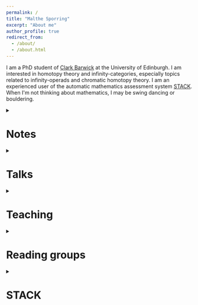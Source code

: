 ```yaml
---
permalink: /
title: "Malthe Sporring"
excerpt: "About me"
author_profile: true
redirect_from: 
  - /about/
  - /about.html
---
```

<style>
ul.no-bullets {
  list-style-type: none;
}
</style>
I am a PhD student of <a href="https://www.maths.ed.ac.uk/~cbarwick/" target="_blank">Clark Barwick</a> at the University of Edinburgh. I am interested in homotopy theory and infinity-categories, especially topics related to infinity-operads and chromatic homotopy theory. I am an experienced user of the automatic mathematics assessment system <a href="https://stack-assessment.org/" target="_blank" rel="noopener noreferrer">STACK</a>. When I'm not thinking about mathematics, I may be swing dancing or bouldering.

<!--<details><summary><h1>Papers</h1></summary>
<img src="../images/ifihadone.png" alt="This is where I'd put my papers. If I had one.">
</details>-->
<details><summary><h1>Notes</h1></summary>
Informal notes on various topics. Comments and corrections are welcomed.
<br>
<!--<ul class="no-bullets">
<li><details><summary><h3><a href = "https://github.com/CapnJackBevs/PhD-Notes/blob/main/CHT/main.pdf" target="_blank" rel="noopener noreferrer"><img src="../images/pdf25.png" alt="png"></a> Chromatic homotopy theory</h3></summary><blockquote> (January 2023) Notes for <a href ="https://capnjackbevs.github.io/cht.html" target="_blank">a seminar series on chromatic homotopy theory</a> at the University of Edinburgh. Joint with <a href="https://capnjackbevs.github.io/" target="_blank" rel="noopener noreferrer">Willow Bevington</a>.</blockquote></details></li><li><details><summary><h3><a href = "https://raw.githubusercontent.com/malthefogsporring/spectral-sequences/main/main.pdf" target="_blank" rel="noopener noreferrer"><img src="../images/pdf25.png" alt="png"></a> Spectral sequences</h3></summary><blockquote> (January 2023) An evolving set of notes on spectral sequences, with focus on the Serre and Adams spectral sequences.</blockquote></details></li></ul>
<li><details><summary><h3><a href = "https://raw.githubusercontent.com/malthefogsporring/k-theory/main/main.pdf" target="_blank" rel="noopener noreferrer"><img src="../images/pdf25.png" alt="png"></a> Topological K-theory</h3></summary><blockquote> (January 2023) Notes from a Winter 2023 eCHT graduate course on K-Theory. Joint with Adrián Doña Mateo and <a href="https://capnjackbevs.github.io/" target="_blank" rel="noopener noreferrer">Willow Bevington</a>.</blockquote></details></li>--><!--<li><details><summary><h3><a href = "https://raw.githubusercontent.com/malthefogsporring/spectral-sequences/main/main.pdf" target="_blank" rel="noopener noreferrer"><img src="../images/pdf25.png" alt="png"></a> Spectral sequences</h3></summary><blockquote> (January 2023) An evolving set of notes on spectral sequences, with focus on the Serre and Adams spectral sequences.</blockquote></details></li></ul>-->
<ul class="no-bullets">
<li><details><summary><h3><a href = "https://raw.githubusercontent.com/malthefogsporring/coends/main/main.pdf" target="_blank" rel="noopener noreferrer"><img src="../images/pdf25.png" alt="png"></a> (Co)ends: a taster</h3></summary><blockquote> (August 2023) (Co)ends are an effective organisational tool in category theory, unifying many different concepts and providing a compact substitution to element-wise proofs. These notes are based on "Coend calculus" by Fosco Loregian. </blockquote></details></li>  
<li><details><summary><h3><a href = "https://raw.githubusercontent.com/malthefogsporring/persistent-homology/main/main.pdf" target="_blank" rel="noopener noreferrer"><img src="../images/pdf25.png" alt="png"></a> Persistent homology</h3></summary><blockquote> (December 2022) Notes on persistent homology, as part of a GlaMS (Glasgow-Maxwell school) group project. Joint with <a href="https://yanyauc.com/" target="_blank" rel="noopener noreferrer">Yan Yau Cheng</a> and Adrián Doña Mateo.</blockquote></details></li>  
<li><details><summary><h3><a href = "https://raw.githubusercontent.com/malthefogsporring/homology/main/main.pdf" target="_blank" rel="noopener noreferrer"><img src="../images/pdf25.png" alt="png"></a> Axiomatic homology theory</h3></summary><blockquote> (September 2021) Undergraduate notes on axiomatic homology theory. Homology is typically introduced as singular homology, with theorems proven explicitly using chain calculations. We take a different approach, defining a homology theory axiomatically as by Eilenberg and Steenrod, and then proving classical theorems directly from the axioms. This project was supervised by Prof. Clark Barwick and funded by the University of Edinburgh School of Mathematics Vacation Scholarship and College Vacation Scholarship funds.</blockquote></details></li>
</ul></details>


<details><summary><h1>Talks</h1>
</summary>
  <ul><li><details><summary><b>(Co)ends in infinity-categories</b>. <a href = "https://hodge.maths.ed.ac.uk/?page_id=38" target="_blank" rel="noopener noreferrer">Hodge Club (Edinburgh)</a> (June 2024).</summary>(Co)ends are certain (co)limits associated to bifunctors of the form F: C^op x C -> D. As an example, let R be a ring viewed as an one-object Ab-enriched category so an R-bimodule M is just a functor M:R^op x R -> Ab. Then the end of this functor is the centre of M and the coend is the space of coinvariants. (Co)ends are both abundant and admit a sort of calculus, making them useful for a large class of categorical arguments. In this talk I will give an overview of (co)ends, and explain how the definition can be extended to the world of infinity-categories.</details></li>
      <li><details><summary><b>∞-operads and operator categories</b>. <a href = "https://www.maths.ed.ac.uk/~adona/seminar.html" target="_blank" rel="noopener noreferrer">Edinburgh Category Theory Seminar</a> (March 2024).</summary>Operads are combinatorial gadgets that control algebraic theories. They were first introduced by Boardman-Vogt and May to classify homotopy types of iterated loop spaces and have since become an invaluable tool for doing categorical algebra. Their ∞-categorical incarnation, ∞-operads, subsumes the classical notion and has been a major player in the recent renaissance of homotopy-coherent algebra. 
The theory of ∞-operads is controlled by the category of pointed finite sets. Naturally, one may ask which categories give rise to an "operad-like" theory. As an answer to this question, I will describe Barwick's notion of an operator category φ and its associaated theory of φ-operads. This is a natural generalization of ∞-operads, subsuming many known variants of the notion, for example non-symmetric operads.</details></li>
      <li><details><summary><b>Topological K-Theory</b>. <a href = "https://hodge.maths.ed.ac.uk/?page_id=38" target="_blank" rel="noopener noreferrer">Hodge Club (Edinburgh)</a> (February 2023).</summary>Topological K-Theory is a generalized cohomology theory that captures information about vector bundles over a space. To build it, we first consider the Groethendieck group of C(X)-algebras, then extend this to a cohomology theory using suspensions. Alternatively, like any (co)homology theory, we can build a spectrum that represents it. The latter view illuminates the following important property of K-Theory: it controls the second cohomology theory in an infinite approximation of the stable homotopy groups of spheres.</details></li>
  <li><a href = "/files/ultrafilter.pdf" target="_blank" rel="noopener noreferrer"><img src="../images/pdf25.png" alt="png"></a><b>The ultrafilter monad</b>. GLaMS Example showcase (November 2022).</li></ul>
</details>



<details><summary><h1>Teaching</h1>
</summary>
	<h3>Tutoring - Edinburgh</h3>
    <ul>
        <li>(Autumn 2024) Accelerated Proofs and Problem Solving</li>
        <li>(Autumn 2024) Axiomatic Set Theory</li>
        <li>(Autumn 2024) MathsBase</li>
        <li>(Spring 2024) Honour Algebra - Skills</li>
        <li>(Spring 2024) Proofs and Problem Solving</li>
        <li>(Autumn 2023) Category Theory</li>
        <li>(Autumn 2023) Honours Analysis - Skills</li>
        <li>(Autumn 2023) MathsBase</li>
        <li>(Spring 2023) Algebraic Topology</li>
        <li>(Spring 2023) Fundamentals of Pure Mathematics</li></ul>
<h3>Other</h3>
<ul>
    <li>(Fall 2023) I am mentoring a project on algebraic topology for <a href="https://sites.google.com/view/twoples/home" target="_blank">Twoples</a>, an online directed reading program for maths undergraduates.</li>
</ul>
</details>






<details>
<summary><h1>Reading groups</h1>
</summary>
    <ul><li>(Spring 2024) <b><a href="https://malthefogsporring.github.io/infinity-n/">(∞,n)-categories</a></b> with <a href="https://capnjackbevs.github.io/" target="_blank">Willow Bevington</a>.</li>
      <li>(Summer 2023) <b>Coend calculus (Cofriends)</b> with <a href="https://capnjackbevs.github.io/" target="_blank">Willow Bevington</a> and Adrián Doña Mateo.</li>
  <li>(Spring 2023) <b><a href ="https://malthefogsporring.github.io/algebraic-geometry/">Algebraic geometry (Eisenboaties)</a></b> with <a href="https://capnjackbevs.github.io/" target="_blank">Willow Bevington</a>.</li>
      <li>(Spring 2023) <b><a href ="https://malthefogsporring.github.io/infinity-categories/">∞-categories</a></b> with <a href="https://capnjackbevs.github.io/" target="_blank">Willow Bevington</a> and Adrián Doña Mateo.</li>
  <li>(Spring 2023) <b><a href ="https://capnjackbevs.github.io/cht.html" target="_blank">Chromatic homotopy theory</a></b> with <a href="https://www.maths.ed.ac.uk/~cbarwick/" target="_blank">Clark Barwick</a> and <a href="https://capnjackbevs.github.io/" target="_blank">Willow Bevington</a>.</li>
      <li>(Fall 2022) <b>Commutative algebra (Eisenbuddies)</b>with <a href="https://capnjackbevs.github.io/" target="_blank">Willow Bevington</a>.</li></ul>
</details>






<!--<details><summary><h1>Travel</h1>
</summary>

  <table><tr><td>July 2022</td> <td><b><a href = "https://www.math.ku.dk/english/calendar/events/ytm2022/" target="_blank">Young Topologists Meeting 2022</a></b></td><td>Copenhagen</td></tr>
  <tr><td>October 2022</td> <td><b><a href = "https://www.mpim-bonn.mpg.de/node/11136" target="_blank">Conference on "Algebraic Topology, in memory of Hans-Joachim Baues"</a></b></td><td>Bonn</td></tr></table>
</details>-->

<details><summary><h1>STACK</h1></summary>
STACK is an open source online assessment system for STEM subjects. I have been involved in STACK since 2019 - here are some of my contributions:
<ul>
  <li>Designing the STACK website <a href="https://stack-assessment.org/" target="_blank" rel="noopener noreferrer">stack-assessment.org</a>.</li>
  <li>Editing <a href="https://docs.stack-assessment.org/content/2019-cate-case-studies.pdf" target="_blank" rel="noopener noreferrer">a collection of case studies</a>.</li>
  <li>Developing a <a href="http://docs.stack-assessment.org/en/Authoring/Authoring_quick_start/" target="_blank" rel="noopener noreferrer">video tutorial series</a>.</li>
  <li>Designing STACK quizzes for The University of Edinburgh, Heriot-Watt University and The University of Glasgow.</li></ul>
</details>
